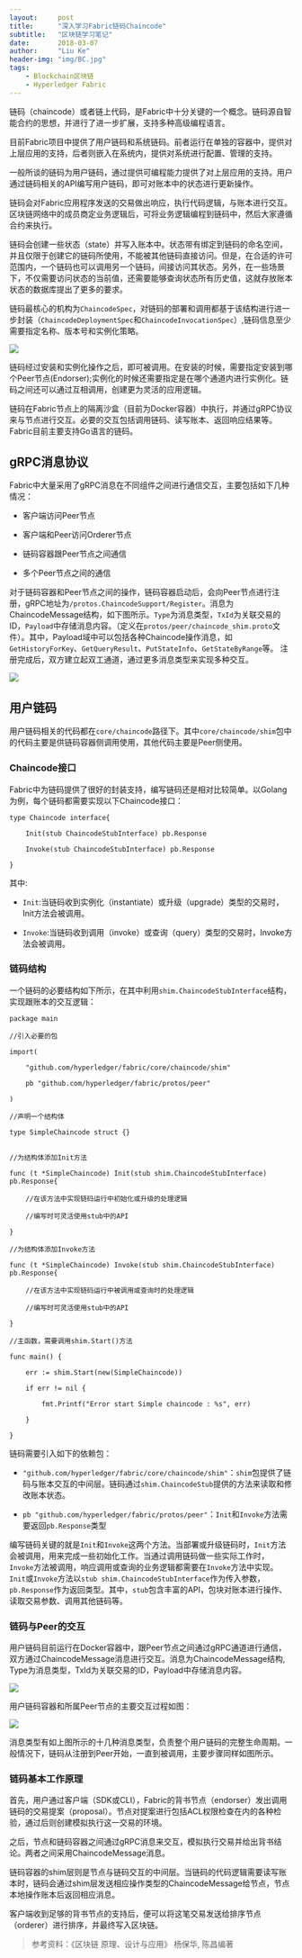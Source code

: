 ```yaml
---
layout:     post
title:      "深入学习Fabric链码Chaincode"
subtitle:   "区块链学习笔记"
date:       2018-03-07
author:     "Liu Ke"
header-img: "img/BC.jpg"
tags:
    - Blockchain区块链
    - Hyperledger Fabric
---
```




链码（chaincode）或者链上代码，是Fabric中十分关键的一个概念。链码源自智能合约的思想，并进行了进一步扩展，支持多种高级编程语言。

目前Fabric项目中提供了用户链码和系统链码。前者运行在单独的容器中，提供对上层应用的支持，后者则嵌入在系统内，提供对系统进行配置、管理的支持。

一般所谈的链码为用户链码，通过提供可编程能力提供了对上层应用的支持。用户通过链码相关的API编写用户链码，即可对账本中的状态进行更新操作。

链码会对Fabric应用程序发送的交易做出响应，执行代码逻辑，与账本进行交互。区块链网络中的成员商定业务逻辑后，可将业务逻辑编程到链码中，然后大家遵循合约来执行。

链码会创建一些状态（state）并写入账本中。状态带有绑定到链码的命名空间，并且仅限于创建它的链码所使用，不能被其他链码直接访问。但是，在合适的许可范围内，一个链码也可以调用另一个链码，间接访问其状态。另外，在一些场景下，不仅需要访问状态的当前值，还需要能够查询状态所有历史值，这就存放账本状态的数据库提出了更多的要求。

链码最核心的机构为`ChaincodeSpec`，对链码的部署和调用都基于该结构进行进一步封装（`ChaincodeDeploymentSpec`和`ChaincodeInvocationSpec`）,链码信息至少需要指定名称、版本号和实例化策略。


![](https://raw.githubusercontent.com/dugu0808/dugu0808.github.io/master/img/in-post/180307/%E9%93%BE%E7%A0%81%E7%9B%B8%E5%85%B3%E7%BB%93%E6%9E%84.png)

链码经过安装和实例化操作之后，即可被调用。在安装的时候，需要指定安装到哪个Peer节点(Endorser);实例化的时候还需要指定是在哪个通道内进行实例化。链码之间还可以通过互相调用，创建更为灵活的应用逻辑。

链码在Fabric节点上的隔离沙盒（目前为Docker容器）中执行，并通过gRPC协议来与节点进行交互。必要的交互包括调用链码、读写账本、返回响应结果等。Fabric目前主要支持Go语言的链码。

## gRPC消息协议

Fabric中大量采用了gRPC消息在不同组件之间进行通信交互，主要包括如下几种情况：

- 客户端访问Peer节点

- 客户端和Peer访问Orderer节点

- 链码容器跟Peer节点之间通信

- 多个Peer节点之间的通信

对于链码容器和Peer节点之间的操作，链码容器启动后，会向Peer节点进行注册，gRPC地址为`/protos.ChaincodeSupport/Register`。消息为ChaincodeMessage结构，如下图所示。`Type`为消息类型，`TxId`为关联交易的ID，`Payload`中存储消息内容。（定义在`protos/peer/chaincode_shim.proto`文件）。其中，Payload域中可以包括各种Chaincode操作消息，如`GetHistoryForKey`、`GetQueryResult`、`PutStateInfo`、`GetStateByRange`等。
注册完成后，双方建立起双工通道，通过更多消息类型来实现多种交互。

![](https://raw.githubusercontent.com/dugu0808/dugu0808.github.io/master/img/in-post/180307/ChaincodeMessage%E6%B6%88%E6%81%AF%E7%BB%93%E6%9E%84.png)

## 用户链码

用户链码相关的代码都在`core/chaincode`路径下。其中`core/chaincode/shim`包中的代码主要是供链码容器侧调用使用，其他代码主要是Peer侧使用。

### Chaincode接口
Fabric中为链码提供了很好的封装支持，编写链码还是相对比较简单。以Golang为例，每个链码都需要实现以下Chaincode接口：


    type Chaincode interface{
    
    	Init(stub ChaincodeStubInterface) pb.Response
    
    	Invoke(stub ChaincodeStubInterface) pb.Response
    
	}



其中:

- `Init`:当链码收到实例化（instantiate）或升级（upgrade）类型的交易时，Init方法会被调用。

- `Invoke`:当链码收到调用（invoke）或查询（query）类型的交易时，Invoke方法会被调用。

### 链码结构

一个链码的必要结构如下所示，在其中利用`shim.ChaincodeStubInterface`结构，实现跟账本的交互逻辑：


    package main
    
    //引入必要的包
    
    import(
    
    	"github.com/hyperledger/fabric/core/chaincode/shim"
    
    	pb "github.com/hyperledger/fabric/protos/peer"
    
    )
    
    //声明一个结构体
    
    type SimpleChaincode struct {}
    
    
    //为结构体添加Init方法
    
    func (t *SimpleChaincode) Init(stub shim.ChaincodeStubInterface) pb.Response{
    
    	//在该方法中实现链码运行中初始化或升级的处理逻辑
    
    	//编写时可灵活使用stub中的API
    
    }
    
    //为结构体添加Invoke方法
    
    func (t *SimpleChaincode) Invoke(stub shim.ChaincodeStubInterface) pb.Response{
    
    	//在该方法中实现链码运行中被调用或查询时的处理逻辑
    
    	//编写时可灵活使用stub中的API
    
    }
    
    //主函数，需要调用shim.Start()方法
    
    func main() {
    
    	err := shim.Start(new(SimpleChaincode))
    
    	if err != nil {
    
    		fmt.Printf("Error start Simple chaincode : %s", err)
    
    	}
    
    }

链码需要引入如下的依赖包：

- `"github.com/hyperledger/fabric/core/chaincode/shim"`：`shim`包提供了链码与账本交互的中间层。链码通过`shim.ChaincodeStub`提供的方法来读取和修改账本状态。

- `pb "github.com/hyperledger/fabric/protos/peer"`：`Init`和`Invoke`方法需要返回`pb.Response`类型

编写链码关键的就是`Init`和`Invoke`这两个方法。当部署或升级链码时，`Init`方法会被调用，用来完成一些初始化工作。当通过调用链码做一些实际工作时，`Invoke`方法被调用，响应调用或查询的业务逻辑都需要在`Invoke`方法中实现。`Init`或`Invoke`方法以`stub shim.ChaincodeStubInterface`作为传入参数，`pb.Response`作为返回类型。其中，`stub`包含丰富的API，包块对账本进行操作、读取交易参数、调用其他链码等。

### 链码与Peer的交互

用户链码目前运行在Docker容器中，跟Peer节点之间通过gRPC通道进行通信，双方通过ChaincodeMessage消息进行交互。消息为ChaincodeMessage结构, Type为消息类型，TxId为关联交易的ID，Payload中存储消息内容。

![](https://raw.githubusercontent.com/dugu0808/dugu0808.github.io/master/img/in-post/180307/ChaincodeMessage%E6%B6%88%E6%81%AF%E7%BB%93%E6%9E%84.png)

用户链码容器和所属Peer节点的主要交互过程如图：

![](https://raw.githubusercontent.com/dugu0808/dugu0808.github.io/master/img/in-post/180307/%E9%93%BE%E7%A0%81%E6%B6%88%E6%81%AF%E4%BA%A4%E4%BA%92.png)

消息类型有如上图所示的十几种消息类型，负责整个用户链码的完整生命周期。一般情况下，链码从注册到Peer开始，一直到被调用，主要步骤同样如图所示。

### 链码基本工作原理

首先，用户通过客户端（SDK或CLI），Fabric的背书节点（endorser）发出调用链码的交易提案（proposal）。节点对提案进行包括ACL权限检查在内的各种检验，通过后则创建模拟执行这一交易的环境。

之后，节点和链码容器之间通过gRPC消息来交互，模拟执行交易并给出背书结论。两者之间采用ChaincodeMessage消息。

链码容器的shim层则是节点与链码交互的中间层。当链码的代码逻辑需要读写账本时，链码会通过shim层发送相应操作类型的ChaincodeMessage给节点，节点本地操作账本后返回相应消息。

客户端收到足够的背书节点的支持后，便可以将这笔交易发送给排序节点（orderer）进行排序，并最终写入区块链。




> 参考资料：《区块链 原理、设计与应用》 杨保华, 陈昌编著


